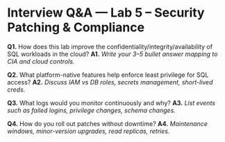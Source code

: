 
# Interview Q&A — Lab 5 – Security Patching & Compliance

**Q1.** How does this lab improve the confidentiality/integrity/availability of SQL workloads in the cloud?
**A1.** _Write your 3–5 bullet answer mapping to CIA and cloud controls._

**Q2.** What platform-native features help enforce least privilege for SQL access?
**A2.** _Discuss IAM vs DB roles, secrets management, short-lived creds._

**Q3.** What logs would you monitor continuously and why?
**A3.** _List events such as failed logins, privilege changes, schema changes._

**Q4.** How do you roll out patches without downtime?
**A4.** _Maintenance windows, minor-version upgrades, read replicas, retries._
